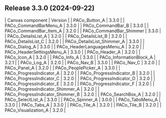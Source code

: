 ## Release 3.3.0 (2024-09-22)

| Canvas component | Version |
| PACo_Button_A | 3.3.0 |
| PACo_CommandBarMenu_A | 3.3.0 |
| PACo_CommandBar_B | 3.3.0 |
| PACo_CommandBar_Item_A | 3.2.0 |
| PACo_CommandBar_Shimmer | 3.3.0 |
| PACo_DetailsList_A | 3.2.0 |
| PACo_DetailsList_B | 3.2.0 |
| PACo_DetailsList_C | 3.2.0 |
| PACo_DetailsList_Shimmer_A | 3.3.0 |
| PACo_Dialog_A | 3.3.0 |
| PACo_HeaderLanguagesMenu_A | 3.2.0 |
| PACo_HeaderSettingsMenu_A | 3.3.0 |
| PACo_Header_A | 3.2.0 |
| PACo_Icon_A | 3.2.0 |
| PACo_Info_A | 3.3.0 |
| PACo_InformationBlock_A | 3.2.1 |
| PACo_Log_A | 3.2.0 |
| PACo_Nav_B | 3.3.0 |
| PACo_Nav_C | 3.2.0 |
| PACo_Panel_A | 3.2.0 |
| PACo_PeoplePicker_A | 3.3.0 |
| PACo_ProgressIndicator_A | 3.2.0 |
| PACo_ProgressIndicator_B | 3.2.0 |
| PACo_ProgressIndicator_C | 3.2.0 |
| PACo_ProgressIndicator_D | 3.2.0 |
| PACo_ProgressIndicator_E | 3.2.0 |
| PACo_ProgressIndicator_F | 3.2.0 |
| PACo_ProgressIndicator_Shimmer_A | 3.2.0 |
| PACo_ProgressIndicator_Shimmer_B | 3.2.0 |
| PACo_SearchBox_A | 3.2.0 |
| PACo_SelectList_A | 3.3.0 |
| PACo_Spinner_A | 3.0.0 |
| PACo_TabsMenu_A | 3.3.0 |
| PACo_Tabs_A | 3.3.0 |
| PACo_Tile_A | 3.2.0 |
| PACo_Tile_B | 3.2.0 |
| PACo_Visualization_A | 3.2.0 |
